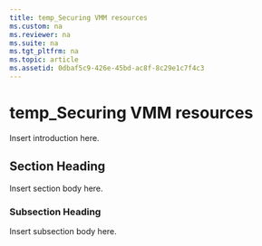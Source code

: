 ```yaml
---
title: temp_Securing VMM resources
ms.custom: na
ms.reviewer: na
ms.suite: na
ms.tgt_pltfrm: na
ms.topic: article
ms.assetid: 0dbaf5c9-426e-45bd-ac8f-8c29e1c7f4c3
---
```

# temp_Securing VMM resources
Insert introduction here.

## Section Heading
Insert section body here.

### Subsection Heading
Insert subsection body here.

